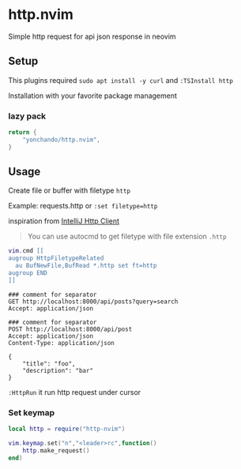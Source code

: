 # http.nvim

Simple http request for api json response in neovim

## Setup
This plugins required `sudo apt install -y curl` and `:TSInstall http`

Installation with your favorite package management

### lazy pack
```lua
return {
    "yonchando/http.nvim",
}
```

## Usage

Create file or buffer with filetype `http`

Example: requests.http or `:set filetype=http`

inspiration from [IntelliJ Http Client](https://www.jetbrains.com/help/idea/http-client-in-product-code-editor.html)
> You can use autocmd to get filetype with file extension `.http`
```lua
vim.cmd [[
augroup HttpFiletypeRelated
  au BufNewFile,BufRead *.http set ft=http
augroup END
]]
```

```http
### comment for separator
GET http://localhost:8000/api/posts?query=search
Accept: application/json

### comment for separator
POST http://localhost:8000/api/post
Accept: application/json
Content-Type: application/json

{
    "title": "foo",
    "description": "bar"
}

```

`:HttpRun` it run http request under cursor

### Set keymap

```lua
local http = require("http-nvim")

vim.keymap.set("n","<leader>rc",function()
    http.make_request()
end)
```


